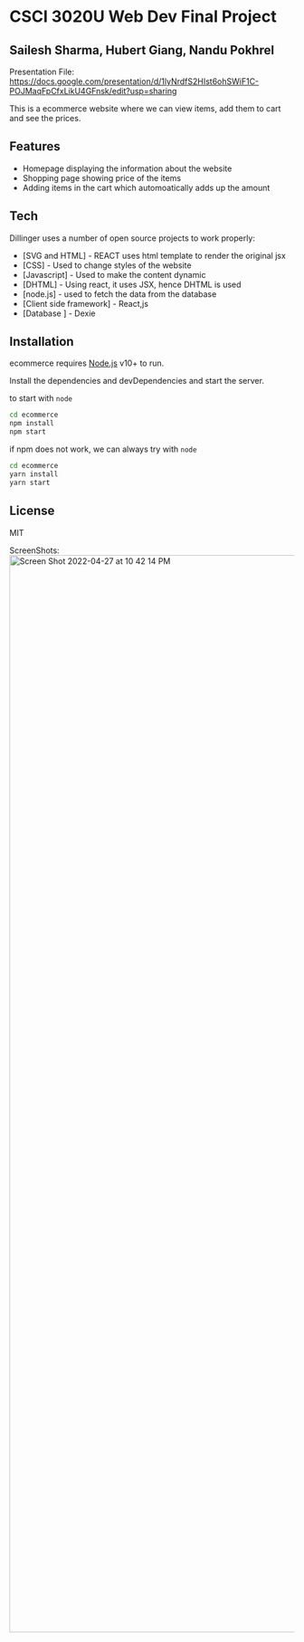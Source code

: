 # CSCI 3020U Web Dev Final Project
## Sailesh Sharma, Hubert Giang, Nandu Pokhrel

Presentation File: https://docs.google.com/presentation/d/1lyNrdfS2HIst6ohSWiF1C-POJMaqFpCfxLikU4GFnsk/edit?usp=sharing 

This is a ecommerce website where we can view items, add them to cart and see the prices.

## Features

- Homepage displaying the information about the website
- Shopping page showing price of the items
- Adding items in the cart which automoatically adds up the amount

## Tech

Dillinger uses a number of open source projects to work properly:

- [SVG and HTML] -  REACT uses html template to render the original jsx
- [CSS] - Used to change styles of the website
- [Javascript] - Used to make the content dynamic
- [DHTML] - Using react, it uses JSX, hence DHTML is used
- [node.js] - used to fetch the data from the database
- [Client side framework] - React,js
- [Database ] - Dexie



## Installation
ecommerce requires [Node.js](https://nodejs.org/) v10+ to run.

Install the dependencies and devDependencies and start the server.

to start with `node` 
```sh
cd ecommerce
npm install
npm start
```

if npm does not work, we can always try with `node` 

```sh
cd ecommerce
yarn install
yarn start
```

## License

MIT

ScreenShots: 
<img width="1904" alt="Screen Shot 2022-04-27 at 10 42 14 PM" src="https://user-images.githubusercontent.com/46660368/165666118-7a8f3cff-e3d4-4929-8ead-a98d61c5d01c.png">

